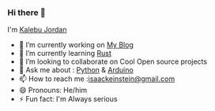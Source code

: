### Hi there 👋

<!--
**Kalebu/kalebu** is a ✨ _special_ ✨ repository because its `README.md` (this file) appears on your GitHub profile.

-->

I'm [Kalebu Jordan](https://kalebujordan.com/)

- 🔭 I’m currently working on [My Blog](https://kalebujordan.com/)
- 🌱 I’m currently learning [Rust](https://www.rust-lang.org/)
- 👯 I’m looking to collaborate on Cool Open source projects
- 💬 Ask me about : [Python](https://python.org/) & [Arduino](https://www.arduino.cc/)
- 📫 How to reach me :isaackeinstein@gmail.com
- 😄 Pronouns:  He/him
- ⚡ Fun fact: I'm Always serious 


